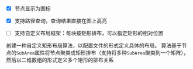 - [x] 节点显示为图标
- [x] 支持路径查询，查询结果直接在图上高亮
- [ ] 支持自定义布局框架：每块按矩形排布，可以指定矩形的相对位置


创建一种自定义矩形布局算法，以配置文件的形式定义具体的布局。
算法基于节点的`SubArea`属性将节点聚类成矩形排布（支持将多种`SubArea`聚类到一个矩阵），然后以二维数组的形式定义多个矩形的排布关系